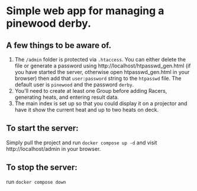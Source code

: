 # Simple web app for managing a pinewood derby.

## A few things to be aware of.

1. The `/admin` folder is protected via `.htaccess`. You can either delete the file or generate a password using http://localhost/htpasswd_gen.html (if you have started the server, otherwise open htpasswd_gen.html in your browser) then add that `user:password` string to the `htpasswd` file. The default user is `pinewood` and the password `derby`.
2. You'll need to create at least one Group before adding Racers, generating heats, and entering result data.
3. The main index is set up so that you could display it on a projector and have it show the current heat and up to two heats on deck.

## To start the server:

Simply pull the project and run `docker compose up -d`
and visit http://localhost/admin in your browser.


## To stop the server:

run `docker compose down`